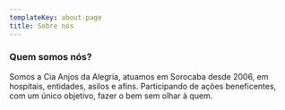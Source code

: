 ```yaml
---
templateKey: about-page
title: Sobre nós
---
```

### Quem somos nós?

Somos a Cia Anjos da Alegria, atuamos em Sorocaba desde 2006, em hospitais, entidades, asilos e afins. Participando de ações beneficentes, com um único objetivo, fazer o bem sem olhar à quem.
